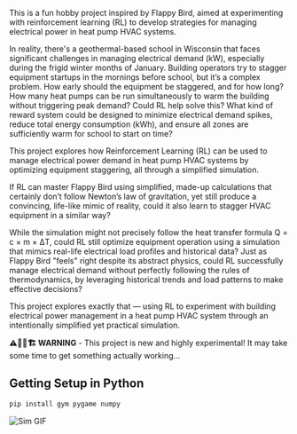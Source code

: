 This is a fun hobby project inspired by Flappy Bird, aimed at experimenting with reinforcement learning (RL) to develop strategies for managing electrical power in heat pump HVAC systems.

In reality, there's a geothermal-based school in Wisconsin that faces significant challenges in managing electrical demand (kW), especially during the frigid winter months of January. Building operators try to stagger equipment startups in the mornings before school, but it’s a complex problem. How early should the equipment be staggered, and for how long? How many heat pumps can be run simultaneously to warm the building without triggering peak demand? Could RL help solve this? What kind of reward system could be designed to minimize electrical demand spikes, reduce total energy consumption (kWh), and ensure all zones are sufficiently warm for school to start on time?

This project explores how Reinforcement Learning (RL) can be used to manage electrical power demand in heat pump HVAC systems by optimizing equipment staggering, all through a simplified simulation.

If RL can master Flappy Bird using simplified, made-up calculations that certainly don’t follow Newton’s law of gravitation, yet still produce a convincing, life-like mimic of reality, could it also learn to stagger HVAC equipment in a similar way?

While the simulation might not precisely follow the heat transfer formula Q = c × m × ΔT, could RL still optimize equipment operation using a simulation that mimics real-life electrical load profiles and historical data? Just as Flappy Bird "feels" right despite its abstract physics, could RL successfully manage electrical demand without perfectly following the rules of thermodynamics, by leveraging historical trends and load patterns to make effective decisions?

This project explores exactly that — using RL to experiment with building electrical power management in a heat pump HVAC system through an intentionally simplified yet practical simulation.

**⚠️👷🚧🏗️ WARNING** - This project is new and highly experimental! It may take some time to get something actually working...


## Getting Setup in Python
```bash
pip install gym pygame numpy
```

![Sim GIF](https://github.com/bbartling/flappy-hvac/blob/develop/images/video.gif)